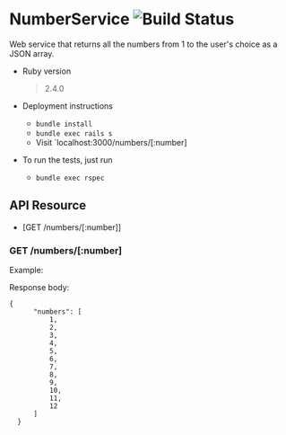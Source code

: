 # NumberService ![Build Status](https://travis-ci.com/isabel22/numbers-server.svg?branch=master)
Web service that returns all the numbers from 1 to the user's choice as a JSON array.

* Ruby version
  > 2.4.0

* Deployment instructions
  - `bundle install`
  - `bundle exec rails s`
  - Visit `localhost:3000/numbers/[:number]

* To run the tests, just run
  - `bundle exec rspec`

## API Resource
- [GET /numbers/[:number]]

### GET /numbers/[:number]
Example: <url>

Response body:
```
{
      "numbers": [
          1,
          2,
          3,
          4,
          5,
          6,
          7,
          8,
          9,
          10,
          11,
          12
      ]
  }
  ```
